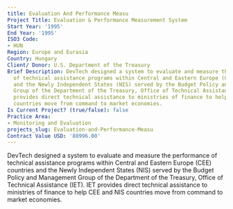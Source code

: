 ```yaml
---
title: Evaluation And Performance Measu
Project Title: Evaluation & Performance Measurement System
Start Year: '1995'
End Year: '1995'
ISO3 Code:
- HUN
Region: Europe and Eurasia
Country: Hungary
Client/ Donor: U.S. Department of the Treasury
Brief Description: DevTech designed a system to evaluate and measure the performance
  of technical assistance programs within Central and Eastern Europe (CEE) countries
  and the Newly Independent States (NIS) served by the Budget Policy and Management
  Group of the Department of the Treasury, Office of Technical Assistance (IET). IET
  provides direct technical assistance to ministries of finance to help CEE and NIS
  countries move from command to market economies.
Is Current Project? (true/false): false
Practice Area:
- Monitoring and Evaluation
projects_slug: Evaluation-and-Performance-Measu
Contract Value USD: '88996.00'
---
```


DevTech designed a system to evaluate and measure the performance of technical assistance programs within Central and Eastern Europe (CEE) countries and the Newly Independent States (NIS) served by the Budget Policy and Management Group of the Department of the Treasury, Office of Technical Assistance (IET). IET provides direct technical assistance to ministries of finance to help CEE and NIS countries move from command to market economies.